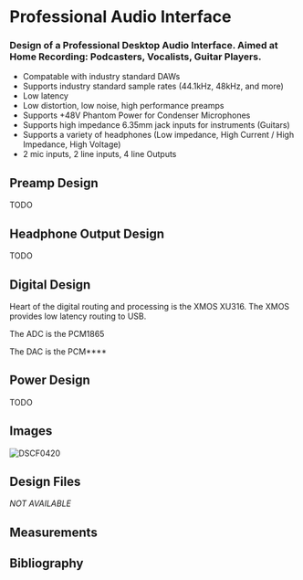 # Professional Audio Interface
### Design of a Professional Desktop Audio Interface. Aimed at Home Recording: Podcasters, Vocalists, Guitar Players.

- Compatable with industry standard DAWs
- Supports industry standard sample rates (44.1kHz, 48kHz, and more)
- Low latency
- Low distortion, low noise, high performance preamps
- Supports +48V Phantom Power for Condenser Microphones
- Supports high impedance 6.35mm jack inputs for instruments (Guitars)
- Supports a variety of headphones (Low impedance, High Current / High Impedance, High Voltage)
- 2 mic inputs, 2 line inputs, 4 line Outputs

## Preamp Design
TODO

## Headphone Output Design
TODO

## Digital Design
Heart of the digital routing and processing is the XMOS XU316. The XMOS provides low latency routing to USB.

The ADC is the PCM1865

The DAC is the PCM****

## Power Design
TODO

## Images

![DSCF0420](https://github.com/CallumSmithSound/Professional-Audio-Interface/assets/156929491/90adae68-8f87-4f4f-b41e-f0bd52666049)

## Design Files
*NOT AVAILABLE*
## Measurements
## Bibliography
